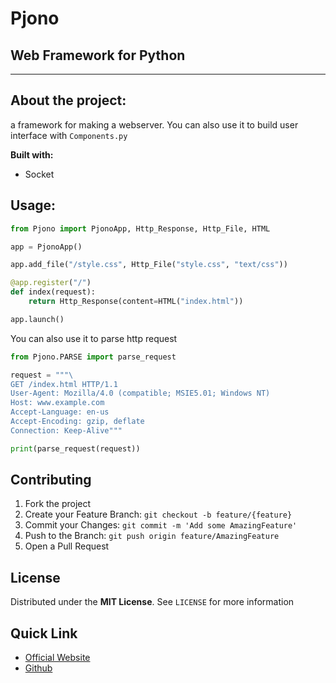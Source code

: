 # Pjono
## Web Framework for Python

****

## About the project:

a framework for making a webserver. You can also use it to build
user interface with `Components.py`

**Built with:**
- Socket

## Usage:
```py
from Pjono import PjonoApp, Http_Response, Http_File, HTML

app = PjonoApp()

app.add_file("/style.css", Http_File("style.css", "text/css"))

@app.register("/")
def index(request):
    return Http_Response(content=HTML("index.html"))

app.launch()
```
You can also use it to parse http request
```py
from Pjono.PARSE import parse_request

request = """\
GET /index.html HTTP/1.1
User-Agent: Mozilla/4.0 (compatible; MSIE5.01; Windows NT)
Host: www.example.com
Accept-Language: en-us
Accept-Encoding: gzip, deflate
Connection: Keep-Alive"""

print(parse_request(request))
```

## Contributing
1. Fork the project
2. Create your Feature Branch: `git checkout -b feature/{feature}`
3. Commit your Changes: `git commit -m 'Add some AmazingFeature'`
4. Push to the Branch: `git push origin feature/AmazingFeature`
5. Open a Pull Request

## License

Distributed under the **MIT License**. See `LICENSE` for more information

## Quick Link

- [Official Website](https://pjono.tk)
- [Github](https://github.com/Xp-op/Pjono)